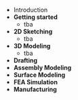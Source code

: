 * Introduction
* **Getting started**
  * tba
* **2D Sketching**
  * tba
* **3D Modeling**
  * tba
* **Drafting**
* **Assembly Modeling**
* **Surface Modeling**
* **FEA Simulation**
* **Manufacturing**
